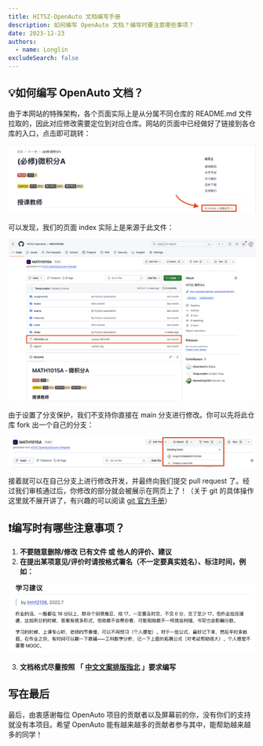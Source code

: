 ```yaml
---
title: HITSZ-OpenAuto 文档编写手册
description: 如何编写 OpenAuto 文档？编写时要注意哪些事项？
date: 2023-12-23
authors:
  - name: Longlin
excludeSearch: false
---
```


## 💡如何编写 OpenAuto 文档？

由于本网站的特殊架构，各个页面实际上是从分属不同仓库的 README.md 文件拉取的，因此对应修改需要定位到对应仓库。网站的页面中已经做好了链接到各仓库的入口，点击即可跳转：

![link-to-repo](link-to-repo.png)

可以发现，我们的页面 index 实际上是来源于此文件：

![readme](readme.png)

由于设置了分支保护，我们不支持你直接在 main 分支进行修改。你可以先将此仓库 fork 出一个自己的分支：

![fork](fork.png)

接着就可以在自己分支上进行修改开发，并最终向我们提交 pull request 了。经过我们审核通过后，你修改的部分就会被展示在网页上了！（关于 git 的具体操作这里就不展开讲了，有兴趣的可以阅读 [git 官方手册](https://git-scm.com/book/zh/v2)）

## ❗️编写时有哪些注意事项？

1. **不要随意删除/修改 已有文件 或 他人的评价、建议**
2. **在提出某项意见/评价时请按格式署名（不一定要真实姓名）、标注时间，例如：**

![signature](signature.png)

3. **文档格式尽量按照 「 [中文文案排版指北](https://github.com/sparanoid/chinese-copywriting-guidelines) 」要求编写**


## 写在最后

最后，由衷感谢每位 OpenAuto 项目的贡献者以及屏幕前的你，没有你们的支持就没有本项目。希望 OpenAuto 能有越来越多的贡献者参与其中，能帮助越来越多的同学！
